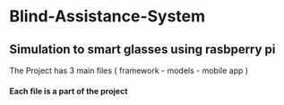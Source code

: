 # Blind-Assistance-System
Simulation to smart glasses using rasbperry pi 
-------------------------------------------------------
The Project has 3 main files ( framework - models - mobile app )
#### Each file is a part of the project
###
